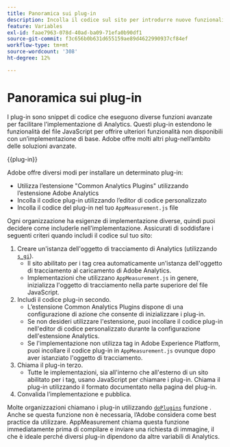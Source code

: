 ```yaml
---
title: Panoramica sui plug-in
description: Incolla il codice sul sito per introdurre nuove funzionalità.
feature: Variables
exl-id: faae7963-078d-40ad-ba09-71efa0b90df1
source-git-commit: f3c656b0b631d655159ae89d4622990937cf84ef
workflow-type: tm+mt
source-wordcount: '308'
ht-degree: 12%

---
```


# Panoramica sui plug-in

I plug-in sono snippet di codice che eseguono diverse funzioni avanzate per facilitare l’implementazione di Analytics. Questi plug-in estendono le funzionalità del file JavaScript per offrire ulteriori funzionalità non disponibili con un’implementazione di base. Adobe offre molti altri plug-nell’ambito delle soluzioni avanzate.

{{plug-in}}

Adobe offre diversi modi per installare un determinato plug-in:

* Utilizza l’estensione &quot;Common Analytics Plugins&quot; utilizzando l’estensione Adobe Analytics
* Incolla il codice plug-in utilizzando l’editor di codice personalizzato
* Incolla il codice del plug-in nel tuo `AppMeasurement.js` file

Ogni organizzazione ha esigenze di implementazione diverse, quindi puoi decidere come includerle nell’implementazione. Assicurati di soddisfare i seguenti criteri quando includi il codice sul tuo sito:

1. Creare un&#39;istanza dell&#39;oggetto di tracciamento di Analytics (utilizzando [`s_gi`](../functions/s-gi.md)).
   * Il sito abilitato per i tag crea automaticamente un&#39;istanza dell&#39;oggetto di tracciamento al caricamento di Adobe Analytics.
   * Implementazioni che utilizzano `AppMeasurement.js` in genere, inizializza l&#39;oggetto di tracciamento nella parte superiore del file JavaScript.
2. Includi il codice plug-in secondo.
   * L’estensione Common Analytics Plugins dispone di una configurazione di azione che consente di inizializzare i plug-in.
   * Se non desideri utilizzare l&#39;estensione, puoi incollare il codice plug-in nell&#39;editor di codice personalizzato durante la configurazione dell&#39;estensione Analytics.
   * Se l&#39;implementazione non utilizza tag in Adobe Experience Platform, puoi incollare il codice plug-in in `AppMeasurement.js` ovunque dopo aver istanziato l&#39;oggetto di tracciamento.
3. Chiama il plug-in terzo.
   * Tutte le implementazioni, sia all&#39;interno che all&#39;esterno di un sito abilitato per i tag, usano JavaScript per chiamare i plug-in. Chiama il plug-in utilizzando il formato documentato nella pagina del plug-in.
4. Convalida l’implementazione e pubblica.

Molte organizzazioni chiamano i plug-in utilizzando [`doPlugins`](../functions/doplugins.md) funzione . Anche se questa funzione non è necessaria, l’Adobe considera come best practice da utilizzare. AppMeasurement chiama questa funzione immediatamente prima di compilare e inviare una richiesta di immagine, il che è ideale perché diversi plug-in dipendono da altre variabili di Analytics.
